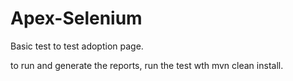 # Apex-Selenium
Basic test to test adoption page.


to run and generate the reports, run the test wth mvn clean install. 
